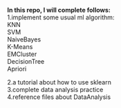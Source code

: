 **In this repo, I will complete follows:**  
1.implement some usual ml algorithm:  
KNN  
SVM  
NaiveBayes  
K-Means  
EMCluster  
DecisionTree  
Apriori
    
2.a tutorial about how to use sklearn  
3.complete data analysis practice  
4.reference files about DataAnalysis
